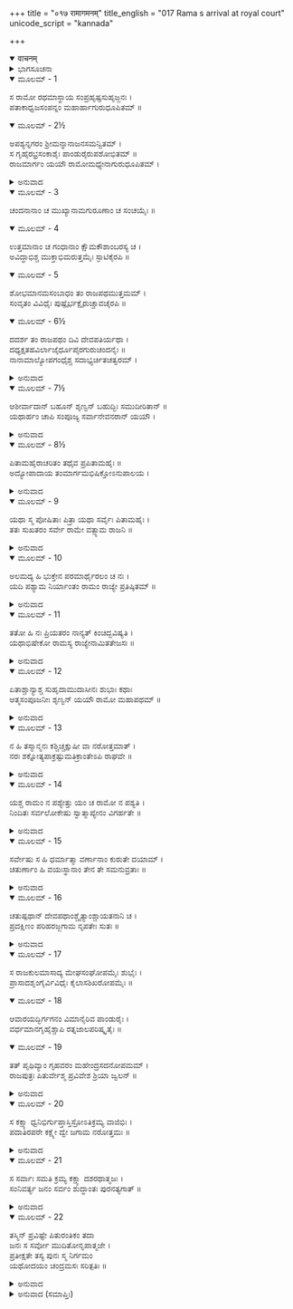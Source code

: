 +++
title = "०१७ रामागमनम्"
title_english = "017 Rama s arrival at royal court"
unicode_script = "kannada"

+++
<details open><summary>वाचनम्</summary>

<div class="audioEmbed"  caption="श्रीराम-हरिसीताराममूर्ति-घनपाठिभ्यां वचनम्" src="https://archive.org/download/Ramayana-recitation-Sriram-harisItArAmamUrti-Ghanapaati-v2/Kanda_2/Kanda_2_AYK-017-Rama_Gamanam.mp3"></div>
</details>



<details><summary>ಭಾಗಸೂಚನಾ</summary>

ಶ್ರೀರಾಮನು ರಾಜಮಾರ್ಗದ ಸೊಬಗನ್ನು ನೋಡುತ್ತಾ, ಸುಹೃದಯರ ಪ್ರಿಯೋಕ್ತಿಗಳನ್ನು ಕೇಳುತ್ತಾ, ದಶರಥನ ಭವನವನ್ನು ಪ್ರವೇಶಿಸಿದನು
</details>

<details open><summary>ಮೂಲಮ್ - 1</summary>

ಸ ರಾಮೋ ರಥಮಾಸ್ಥಾಯ ಸಂಪ್ರಹೃಷ್ಟಸುಹೃಜ್ಜನಃ ।  
ಪತಾಕಾಧ್ವಜಸಂಪನ್ನಂ ಮಹಾರ್ಹಾಗುರುಧೂಪಿತಮ್ ॥
</details>

<details open><summary>ಮೂಲಮ್ - 2½</summary>

ಅಪಶ್ಯನ್ನಗರಂ ಶ್ರೀಮನ್ನಾನಾಜನಸಮನ್ವಿತಮ್ ।  
ಸ ಗೃಹೈರಭ್ರಸಂಕಾಶೈಃ ಪಾಂಡುರೈರುಪಶೋಭಿತಮ್ ॥  
ರಾಜಮಾರ್ಗಂ ಯಯೌ ರಾಮೋಮಧ್ಯೇನಾಗುರುಧೂಪಿತಮ್ ।
</details>

<details><summary>ಅನುವಾದ</summary>

ಈ ಪ್ರಕಾರ ಶ್ರೀಮಾನ್ ರಾಮಚಂದ್ರನು ತನ್ನ ಸುಹೃದರನ್ನು ಆನಂದಗೊಳಿಸಿಸುತ್ತಾ, ರಥದಲ್ಲಿ ಕುಳಿತು ರಾಜಮಾರ್ಗದಲ್ಲಿ ಹೋಗುತ್ತಿರುವಾಗ ನೋಡುತ್ತಾನೆ-ಇಡೀ ನಗರವೆ ಧ್ವಜ-ಪತಾಕೆಗಳಿಂದ ಸುಶೋಭಿತವಾಗಿದೆ. ಎಲ್ಲೆಡೆ ಅಗರು ಧೂಪದ ಸುಗಂಧ ಪಸರಿಸಿದೆ. ಎಲ್ಲ ಕಡೆಗಳಲ್ಲಿ ಅಸಂಖ್ಯ ಮನುಷ್ಯರ ಗುಂಪುಗಳೇ ಕಂಡು ಬರುತ್ತವೆ. ಆ ರಾಜ ಮಾರ್ಗವು ಬಿಳಿಯ ಮೋಡಗಳಂತೆ ಉಜ್ವಲ ಭವನಗಳಿಂದ ಶೋಭಿಸುತ್ತಿದ್ದು, ಎಲ್ಲವು ಅಗರು ಸುಗಂಧದಿಂದ ವ್ಯಾಪ್ತವಾಗಿದ್ದವು.॥1-2½॥
</details>

<details open><summary>ಮೂಲಮ್ - 3</summary>

ಚಂದನಾನಾಂ ಚ ಮುಖ್ಯಾನಾಮಗುರೂಣಾಂ ಚ ಸಂಚಯೈಃ ॥
</details>

<details open><summary>ಮೂಲಮ್ - 4</summary>

ಉತ್ತಮಾನಾಂ ಚ ಗಂಧಾನಾಂ ಕ್ಷೌಮಕೌಶಾಂಬರಸ್ಯ ಚ ।  
ಅವಿದ್ಧಾಭಿಶ್ಚ ಮುಕ್ತಾಭಿಮರುತ್ತಮೈಃ ಸ್ಫಾಟಿಕೈರಪಿ ॥
</details>

<details open><summary>ಮೂಲಮ್ - 5</summary>

ಶೋಭಮಾನಮಸಂಬಾಧಂ ತಂ ರಾಜಪಥಮುತ್ತಮಮ್ ।  
ಸಂವೃತಂ ವಿವಿಧೈಃ ಪುಷ್ಪೈರ್ಭಕ್ಷೈರುಚ್ಚಾವಚೈರಪಿ ॥
</details>

<details open><summary>ಮೂಲಮ್ - 6½</summary>

ದದರ್ಶ ತಂ ರಾಜಪಥಂ ದಿವಿ ದೇವಪತಿರ್ಯಥಾ ।  
ದಧ್ಯಕ್ಷತಹವಿರ್ಲಾಜೈರ್ಧೂಪೈರಗುರುಚಂದನೈಃ ॥  
ನಾನಾಮಾಲ್ಯೋಪಗಂಧೈಶ್ಚ ಸದಾಭ್ಯರ್ಚಿತಚತ್ವರಮ್ ।
</details>

<details><summary>ಅನುವಾದ</summary>

ಶ್ರೇಷ್ಠವಾದ ಚಂದನಗಳ ಮತ್ತು ಅಗರುಗಳ ರಾಶಿಗಳಿಂದಲೂ, ಶ್ರೇಷ್ಠವಾದ ನಾನಾ ವಿಧವಾದ ಗಂಧಗಳ ರಾಶಿಗಳಿಂದಲೂ, ದುಕೂಲಗಳ ಹಾಗೂ ರೇಷ್ಮೆವಸ್ತ್ರಗಳ ರಾಶಿಗಳಿಂದಲೂ, ಅಲ್ಲಲ್ಲಿ ತೂಗುಹಾಕಿದ್ದ ಮುತ್ತುಗಳ ಮತ್ತು ಸ್ಫಟಿಕ ಮಣಿಗಳ ಗೊಂಚಲಗಳಿಂದಲೂ ಶೋಭಾಯಮಾನವಾಗಿ ಕಾಣುತ್ತಿದ್ದ ವಿಧ-ವಿಧವಾದ ಪುಷ್ಪಗಳಿಂದಲೂ ನಾನಾ ಬಗೆಯ ಭಕ್ಷ್ಯಗಳ ರಾಶಿಗಳಿಂದಲೂ ಸಮಾವೃತವಾಗಿದ್ದ, ಯಾವುದೇ ಅಡೆ-ತಡೆಗಳಿಲ್ಲದ ಶ್ರೇಷ್ಠವಾದ ರಾಜ ಬೀದಿಯನ್ನು-ದೇವಲೋಕದ ರಾಜಮಾರ್ಗವನ್ನು ದೇವೇಂದ್ರನು ನೋಡುವಂತೆಯೇ ಶ್ರೀರಾಮನು ನೋಡಿದನು.॥3-6½॥
</details>

<details open><summary>ಮೂಲಮ್ - 7½</summary>

ಆಶೀರ್ವಾದಾನ್ ಬಹೂನ್ ಶೃಣ್ವನ್ ಬಹುದ್ಭಿಃ ಸಮುದೀರಿತಾನ್ ॥  
ಯಥಾರ್ಹಂ ಚಾಪಿ ಸಂಪೂಜ್ಯ ಸರ್ವಾನೇವನರಾನ್ ಯಯೌ ।
</details>

<details><summary>ಅನುವಾದ</summary>

ಶ್ರೀರಾಮನು ತನ್ನ ಸಹೃದಯರು ಹೇಳುತ್ತಿದ್ದ ಅನೇಕ ಆಶೀರ್ವಾದಾತ್ಮಕ ಮಾತುಗಳನ್ನು ಕೇಳುತ್ತಾ, ಯಥಾ ಯೋಗ್ಯವಾಗಿ ಅವರೆಲ್ಲರನ್ನು ಸಮ್ಮಾನಿಸುತ್ತಾ ಮುಂದುವರಿಯುತ್ತಿದ್ದನು.॥7½॥
</details>

<details open><summary>ಮೂಲಮ್ - 8½</summary>

ಪಿತಾಮಹೈರಾಚರಿತಂ ತಥೈವ ಪ್ರಪಿತಾಮಹೈಃ ॥  
ಅದ್ಯೋಪಾದಾಯ ತಂಮಾರ್ಗಮಭಿಷಿಕ್ತೋಽನುಪಾಲಯ ।
</details>

<details><summary>ಅನುವಾದ</summary>

ರಾಮನ ಹಿತೈಷಿಗಳು ಈ ಪ್ರಕಾರ ಹೇಳುತ್ತಾ ಇದ್ದರು - ರಘುನಂದನ! ನಿನ್ನ ಪಿತಾಮಹ-ಪ್ರಪಿತಾಮಹ ಆಚರಿಸುತ್ತಾ ಬಂದ ಧರ್ಮಮಾರ್ಗವನ್ನೇ ಅಂಗೀಕರಿಸಿ ಯುವರಾಜನಾಗಿ ಪಟ್ಟಾಭಿಷಿಕ್ತನಾಗಿ ನಮ್ಮೆಲ್ಲರನ್ನು ನಿರಂತರ ಪಾಲಿಸು.॥8½॥
</details>

<details open><summary>ಮೂಲಮ್ - 9</summary>

ಯಥಾ ಸ್ಮ ಪೋಷಿತಾಃ ಪಿತ್ರಾ ಯಥಾ ಸರ್ವೈಃ ಪಿತಾಮಹೈಃ ।  
ತತಃ ಸುಖತರಂ ಸರ್ವೇ ರಾಮೇ ವತ್ಸ್ಯಾಮ ರಾಜನಿ ॥
</details>

<details><summary>ಅನುವಾದ</summary>

ಅವರು ಪರಸ್ಪರ ಮಾತನಾಡಿಕೊಳ್ಳುವರು-ಸಹೋದರರೆ! ಶ್ರೀರಾಮನ ತಂದೆ ದಶರಥನಿಂದಲೂ, ಪಿತಾಮಹರಿಂದಲೂ ನಮ್ಮೆಲ್ಲರ ಪಾಲನೆ-ಪೋಷಣೆ ಆಗಿದೆ; ಆದರೆ ಶ್ರೀರಾಮನು ರಾಜನಾದರೆ ನಾವು ಅದಕ್ಕಿಂತಲು ಹೆಚ್ಚು ಸುಖವಾಗಿ ಇರುವೆವು.॥9॥
</details>

<details open><summary>ಮೂಲಮ್ - 10</summary>

ಅಲಮದ್ಯ ಹಿ ಭುಕ್ತೇನ ಪರಮಾರ್ಥೈರಲಂ ಚ ನಃ ।  
ಯದಿ ಪಶ್ಯಾಮ ನಿರ್ಯಾಂತಂ ರಾಮಂ ರಾಜ್ಯೇ ಪ್ರತಿಷ್ಠಿತಮ್ ॥
</details>

<details><summary>ಅನುವಾದ</summary>

ರಾಜನಾಗಿ ಪ್ರತಿಷ್ಠಿತನಾದ ಶ್ರೀರಾಮನು ಅರಮನೆಯಿಂದ ಹೊರಗೆ ಬಂದಾಗ ನಾವು ನೋಡಿದರೆ, ರಾಜಾ ರಾಮನ ದರ್ಶನ ಪಡೆದರೆ, ಇನ್ನು ನಮಗೆ ಇಹಲೋಕದ ಭೋಗದಿಂದಾಗಲೀ, ಪರಮಾರ್ಥಸ್ವರೂಪ ಮೋಕ್ಷದಿಂದಾಗಲೀ ಏನಾಗಬೇಕಿದೆ.॥10॥
</details>

<details open><summary>ಮೂಲಮ್ - 11</summary>

ತತೋ ಹಿ ನಃ ಪ್ರಿಯತರಂ ನಾನ್ಯತ್ ಕಿಂಚಿದ್ಭವಿಷ್ಯತಿ ।  
ಯಥಾಭಿಷೇಕೋ ರಾಮಸ್ಯ ರಾಜ್ಯೇನಾಮಿತತೇಜಸಃ ॥
</details>

<details><summary>ಅನುವಾದ</summary>

ಅಮಿತ ತೇಜಸ್ವಿ ಶ್ರೀರಾಮನ ಪಟ್ಟಾಭಿಷೇಕವಾದರೆ ಅವನು ನಮಗಾಗಿ ಮಾಡುವ ಪ್ರಿಯಕಾರ್ಯಕ್ಕಿಂತ ಮಿಗಿಲಾಗಿ ಪ್ರಿಯಕಾರ್ಯವನ್ನು ಬೇರೆ ಯಾರೂ ಮಾಡಲಾರರು.॥11॥
</details>

<details open><summary>ಮೂಲಮ್ - 12</summary>

ಏತಾಶ್ಚಾನ್ಯಾಶ್ಚ ಸುಹೃದಾಮುದಾಸೀನಃ ಶುಭಾಃ ಕಥಾಃ  
ಆತ್ಮಸಂಪೂಜನೀಃ ಶೃಣ್ವನ್ ಯಯೌ ರಾಮೋ ಮಹಾಪಥಮ್ ॥
</details>

<details><summary>ಅನುವಾದ</summary>

ಸುಹೃದಯರು ಆಡುತ್ತಿದ್ದ ಇಂತಹ ಮಾತುಗಳನ್ನು ಹಾಗೂ ಇದೇ ರೀತಿಯ ಪ್ರಶಂಸೆಯ ಸುಂದರ ಮಾತುಗಳನ್ನು ಕೇಳುತ್ತಾ ಶ್ರೀರಾಮಚಂದ್ರನು ರಥಾರೂಢನಾಗಿ ರಾಜಬೀದಿಯಲ್ಲಿ ಹೋಗುತ್ತಾ ಇದ್ದನು.॥12॥
</details>

<details open><summary>ಮೂಲಮ್ - 13</summary>

ನ ಹಿ ತಸ್ಮಾನ್ಮನಃ ಕಶ್ಚಿಚ್ಚಕ್ಷುಷೀ ವಾ ನರೋತ್ತಮಾತ್ ।  
ನರಃ ಶಕ್ನೋತ್ಯಪಾಕ್ರಷ್ಟುಮತಿಕ್ರಾಂತೇಽಪಿ ರಾಘವೇ ॥
</details>

<details><summary>ಅನುವಾದ</summary>

ಶ್ರೀರಾಮನನ್ನು ಒಮ್ಮೆ ನೋಡಿದವನು ಮತ್ತೆ-ಮತ್ತೆ ನೋಡುತ್ತಾ ಇರುತ್ತಿದ್ದನು. ಶ್ರೀರಘುನಾಥನು ದೂರಕ್ಕೆ ಹೋದರೂ ಆ ಪುರುಷೋತ್ತಮನ ಕಡೆಯಿಂದ ತಮ್ಮ ಕಣ್ಮನಗಳನ್ನು ಯಾರೂ ಹೊರಳಿಸುತ್ತಿರಲಿಲ್ಲ.॥13॥
</details>

<details open><summary>ಮೂಲಮ್ - 14</summary>

ಯಶ್ಚ ರಾಮಂ ನ ಪಶ್ಯೇತ್ತು ಯಂ ಚ ರಾಮೋ ನ ಪಶ್ಯತಿ ।  
ನಿಂದಿತಃ ಸರ್ವಲೋಕೇಷು ಸ್ವಾತ್ಮಾಪ್ಯೇನಂ ವಿಗರ್ಹತೇ ॥
</details>

<details><summary>ಅನುವಾದ</summary>

ಆಗ ಶ್ರೀರಾಮನನ್ನು ನೋಡದವರು ಮತ್ತು ಶ್ರೀರಾಮನು ಯಾರನ್ನು ನೋಡಲಿಲ್ಲವೋ ಅವನು ಜನರಲ್ಲಿ ನಿಂದಿತನೆಂದು ತಿಳಿಯುತ್ತಿದ್ದನು ಹಾಗೂ ಸ್ವತಃ ಅಂತರಾತ್ಮವು ಧಿಕ್ಕರಿಸುತಿತ್ತು.॥14॥
</details>

<details open><summary>ಮೂಲಮ್ - 15</summary>

ಸರ್ವೇಷು ಸ ಹಿ ಧರ್ಮಾತ್ಮಾ ವರ್ಣಾನಾಂ ಕುರುತೇ ದಯಾಮ್ ।  
ಚತುರ್ಣಾಂ ಹಿ ವಯಃಸ್ಥಾನಾಂ ತೇನ ತೇ ಸಮನುವ್ರತಾಃ ॥
</details>

<details><summary>ಅನುವಾದ</summary>

ಧರ್ಮಾತ್ಮನಾದ ಶ್ರೀರಾಮನು ನಾಲ್ಕು ವರ್ಣದ ಎಲ್ಲ ಜನರ ಮೇಲೆ ಅವರ ವಯಸ್ಸಿಗೆ ಅನುಸಾರ ದಯೆ ತೋರುತ್ತಿದ್ದನು. ಅದಕ್ಕಾಗಿ ಅವರೆಲ್ಲರೂ ಶ್ರೀರಾಮನ ಭಕ್ತರಾಗಿದ್ದರು.॥15॥
</details>

<details open><summary>ಮೂಲಮ್ - 16</summary>

ಚತುಷ್ಪಥಾನ್ ದೇವಪಥಾಂಶ್ಚೈತ್ಯಾಂಶ್ಚಾಯತನಾನಿ ಚ ।  
ಪ್ರದಕ್ಷಿಣಂ ಪರಿಹರಜ್ಜಗಾಮ ನೃಪತೇಃ ಸುತಃ ॥
</details>

<details><summary>ಅನುವಾದ</summary>

ರಾಜಕುಮಾರ ಶ್ರೀರಾಮನು ನಾಲ್ಕು ಮಾರ್ಗಗಳು ಸೇರುವ ಚೌಕಗಳನ್ನು, ಚೈತ್ಯವೃಕ್ಷಗಳನ್ನು, ಮಂದಿರಗಳನ್ನು ಬಲಪಾರ್ಶ್ವಕ್ಕೆ ಬಿಟ್ಟುಕೊಂಡು ಮುಂದೆ ಹೋಗುತ್ತಾ ಅರಮನೆಯ ಬಳಿಗೆ ಬಂದನು.॥16॥
</details>

<details open><summary>ಮೂಲಮ್ - 17</summary>

ಸ ರಾಜಕುಲಮಾಸಾದ್ಯ ಮೇಘಸಂಘೋಪಮೈಃ ಶುಭೈಃ ।  
ಪ್ರಾಸಾದಶೃಂಗೈರ್ವಿವಿಧೈಃ ಕೈಲಾಸಶಿಖರೋಪಮೈಃ ॥
</details>

<details open><summary>ಮೂಲಮ್ - 18</summary>

ಆವಾರಯದ್ಭಿರ್ಗಗನಂ ವಿಮಾನೈರಿವ ಪಾಂಡುರೈಃ ।  
ವರ್ಧಮಾನಗೃಹೈಶ್ಚಾಪಿ ರತ್ನಜಾಲಪರಿಷ್ಕೃತೈಃ ॥
</details>

<details open><summary>ಮೂಲಮ್ - 19</summary>

ತತ್ ಪೃಥಿವ್ಯಾಂ ಗೃಹವರಂ ಮಹೇಂದ್ರಸದನೋಪಮಮ್ ।  
ರಾಜಪುತ್ರಃ ಪಿತುರ್ವೇಶ್ಮ ಪ್ರವಿವೇಶ ಶ್ರಿಯಾ ಜ್ವಲನ್ ॥
</details>

<details><summary>ಅನುವಾದ</summary>

ದಶರಥ ರಾಜನ ಅರಮನೆಯು ಮೇಘಸಮೂಹದಂತೆ ಶೋಭಿಸುವ ಸುಂದರವಾದ ಅನೇಕ ರೂಪ-ರಂಗಗಳುಳ್ಳ ಕೈಲಾಸ ಶಿಖರದಂತೆ ಎತ್ತರವಾದ ಪ್ರಾಸಾದಗಳಿಂದ ಸುಶೋಭಿತವಾಗಿತ್ತು. ಅವುಗಳಲ್ಲಿ ರತ್ನಜಾಲರಿಗಳಿಂದ ವಿಭೂಷಿತ ಹಾಗು ವಿಮಾನ ಆಕಾರದ ಶ್ವೇತ ವರ್ಣದಿಂದ ಪ್ರಕಾಶಿಸುವ ಕ್ರೀಡಾಗೃಹಗಳಿದ್ದವು. ಅವು ಆಕಾಶವನ್ನೇ ಮುಟ್ಟುವವೋ ಎಂಬಂತೆ ಕಂಡುಬರುತ್ತಿದ್ದವು. ಇಂತಹ ಸೌಧಗಳಿಂದ ಕೂಡಿದ್ದು ಆ ಶ್ರೇಷ್ಠ ಅರಮನೆಯು ಭೂವಿಯಲ್ಲಿನ ಇಂದ್ರ ಸದನದಂತೆ ಶೋಭಿಸುತ್ತಿತ್ತು. ಆ ಅರಮನೆಯ ಬಳಿಗೆ ಹೋಗಿ, ತನ್ನ ಶೋಭೆಯಿಂದಲೇ ಪ್ರಕಾಶಿತನಾಗಿದ್ದ ರಾಜಕುಮಾರ ಶ್ರೀರಾಮನು ತಂದೆಯ ಭವನವನ್ನು ಪ್ರವೇಶಿಸಿದನು.॥17-19॥
</details>

<details open><summary>ಮೂಲಮ್ - 20</summary>

ಸ ಕಕ್ಷ್ಯಾ ಧ್ವನಿಭಿರ್ಗುಪ್ತಾಸ್ತಿಸ್ರೋಽತಿಕ್ರಮ್ಯ ವಾಜಿಭಿಃ ।  
ಪದಾತಿರಪರೇ ಕಕ್ಷ್ಯೇ ದ್ವೇ ಜಗಾಮ ನರೋತ್ತಮಃ ॥
</details>

<details><summary>ಅನುವಾದ</summary>

ಧನುರ್ಧರ ವೀರರಿಂದ ಸುರಕ್ಷಿತವಾದ ಭವನದ ಮೂರು ಹಜಾರಗಳನ್ನು ರಥದಲ್ಲಿ ಕುಳಿತೇ ದಾಟಿ, ಮುಂದಿನ ಎರಡು ಹಜಾರಗಳನ್ನು ಶ್ರೀರಾಮನು ಕಾಲ್ನಡಿಗೆಯಲ್ಲೇ ಪ್ರವೇಶಿಸಿದನು.॥20॥
</details>

<details open><summary>ಮೂಲಮ್ - 21</summary>

ಸ ಸರ್ವಾಃ ಸಮತಿ ಕ್ರಮ್ಯ ಕಕ್ಷ್ಯಾ ದಶರಥಾತ್ಮಜಃ ।  
ಸಂನಿವರ್ತ್ಯ ಜನಂ ಸರ್ವಂ ಶುದ್ಧಾಂತಃ ಪುರನತ್ಯಗಾತ್ ॥
</details>

<details><summary>ಅನುವಾದ</summary>

ಈ ಪ್ರಕಾರ ಎಲ್ಲ ಹಜಾರಗಳನ್ನು ದಾಟಿ ದಶರಥ ನಂದನ ಶ್ರೀರಾಮನು ಜೊತೆಗೆ ಬಂದ ಎಲ್ಲ ಜನರನ್ನು ಹಿಂದಕ್ಕೆ ಕಳಿಸಿ, ಸ್ವತಃ ಅಂತಃಪುರವನ್ನು ಹೊಕ್ಕನು.॥21॥
</details>

<details open><summary>ಮೂಲಮ್ - 22</summary>

ತಸ್ಮಿನ್ ಪ್ರವಿಷ್ಟೇ ಪಿತುರಂತಿಕಂ ತದಾ  
ಜನಃ ಸ ಸರ್ವೋ ಮುದಿತೋನೃಪಾತ್ಮಜೇ ।  
ಪ್ರತೀಕ್ಷತೇ ತಸ್ಯ ಪುನಃ ಸ್ಮ ನಿರ್ಗಮಂ  
ಯಥೋದಯಂ ಚಂದ್ರಮಸಃ ಸರಿತ್ಪತಿಃ ॥
</details>

<details><summary>ಅನುವಾದ</summary>

ರಾಜಕುಮಾರ ಶ್ರೀರಾಮನು ಪಿತನ ಬಳಿಗೆ ಹೋಗಲು ಅಂತಃಪುರವನ್ನು ಪ್ರವೇಶಿಸಿದಾಗ, ಆನಂದಮಗ್ನರಾದ ಎಲ್ಲ ಜನರು ಬಾಗಿಲಲ್ಲೆ ನಿಂತು ಅವನು ಪುನಃ ಹೊರಗೆ ಬರುವುದನ್ನು ನದೀಪತಿ ಸಮುದ್ರವು ಚಂದ್ರೋದಯವನ್ನು ಪ್ರತೀಕ್ಷಿಸುತ್ತಿರುವಂತೆ, ಪ್ರತೀಕ್ಷೆ ಮಾಡುತ್ತಿದ್ದರು.॥22॥
</details>

<details><summary>ಅನುವಾದ (ಸಮಾಪ್ತಿಃ)</summary>

ಶ್ರೀವಾಲ್ಮೀಕಿ ವಿರಚಿತ ಆರ್ಷರಾಮಾಯಣ ಆದಿಕಾವ್ಯದ ಅಯೋಧ್ಯಾಕಾಂಡದಲ್ಲಿ ಹದಿನೇಳನೆಯ ಸರ್ಗ ಪೂರ್ಣವಾಯಿತು.॥17॥
</details>
